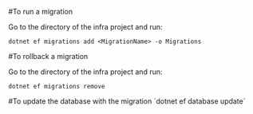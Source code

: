 #To run a migration

Go to the directory of the infra project and run:

`dotnet ef migrations add <MigrationName> -o Migrations`

#To rollback a migration

Go to the directory of the infra project and run:

`dotnet ef migrations remove`

#To update the database with the migration
´dotnet ef database update´